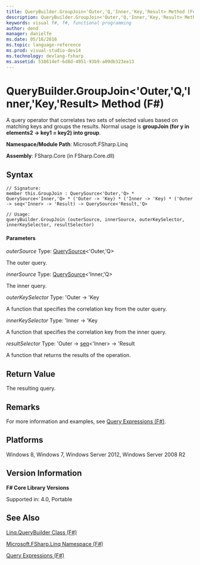 ```yaml
---
title: QueryBuilder.GroupJoin<'Outer,'Q,'Inner,'Key,'Result> Method (F#)
description: QueryBuilder.GroupJoin<'Outer,'Q,'Inner,'Key,'Result> Method (F#)
keywords: visual f#, f#, functional programming
author: dend
manager: danielfe
ms.date: 05/16/2016
ms.topic: language-reference
ms.prod: visual-studio-dev14
ms.technology: devlang-fsharp
ms.assetid: 538614ef-6d8d-4951-93b9-a09db323ee13 
---
```


# QueryBuilder.GroupJoin<'Outer,'Q,'Inner,'Key,'Result> Method (F#)

A query operator that correlates two sets of selected values based on matching keys and groups the results. Normal usage is **groupJoin (for y in elements2 -&gt; key1 = key2) into group**.

**Namespace/Module Path**: Microsoft.FSharp.Linq

**Assembly**: FSharp.Core (in FSharp.Core.dll)


## Syntax

```
// Signature:
member this.GroupJoin : QuerySource<'Outer,'Q> * QuerySource<'Inner,'Q> * ('Outer -> 'Key) * ('Inner -> 'Key) * ('Outer -> seq<'Inner> -> 'Result) -> QuerySource<'Result,'Q>

// Usage:
queryBuilder.GroupJoin (outerSource, innerSource, outerKeySelector, innerKeySelector, resultSelector)
```

#### Parameters
*outerSource*
Type: [QuerySource](https://msdn.microsoft.com/library/873589c1-c5dc-47d9-8abf-fee7258dfb00)&lt;'Outer,'Q&gt;


The outer query.


*innerSource*
Type: [QuerySource](https://msdn.microsoft.com/library/873589c1-c5dc-47d9-8abf-fee7258dfb00)&lt;'Inner,'Q&gt;


The inner query.


*outerKeySelector*
Type: 'Outer -&gt; 'Key


A function that specifies the correlation key from the outer query.


*innerKeySelector*
Type: 'Inner -&gt; 'Key


A function that specifies the correlation key from the inner query.


*resultSelector*
Type: 'Outer -&gt;
[seq](https://msdn.microsoft.com/library/2f0c87c6-8a0d-4d33-92a6-10d1d037ce75)&lt;'Inner&gt; -&gt;
'Result


A function that returns the results of the operation.




## Return Value
The resulting query.


## Remarks
For more information and examples, see [Query Expressions (F#)](https://msdn.microsoft.com/library/ff72235c-3ad8-4215-8679-2754484823db).


## Platforms
Windows 8, Windows 7, Windows Server 2012, Windows Server 2008 R2


## Version Information
**F# Core Library Versions**

Supported in: 4.0, Portable




## See Also
[Linq.QueryBuilder Class &#40;F&#35;&#41;](Linq.QueryBuilder-Class-%5BFSharp%5D.md)

[Microsoft.FSharp.Linq Namespace &#40;F&#35;&#41;](Microsoft.FSharp.Linq-Namespace-%5BFSharp%5D.md)

[Query Expressions (F#)](https://msdn.microsoft.com/library/ff72235c-3ad8-4215-8679-2754484823db)

